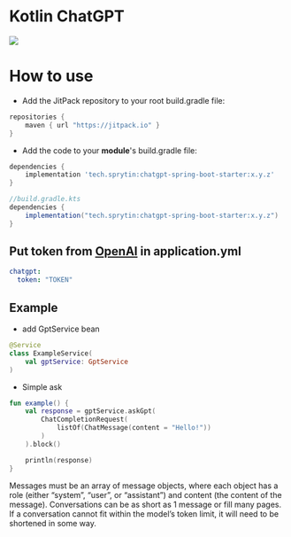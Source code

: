 # Kotlin ChatGPT
[![](https://jitpack.io/v/tech.sprytin/chatgpt-spring-boot-starter.svg)](https://jitpack.io/#tech.sprytin/chatgpt-spring-boot-starter)
# How to use
+ Add the JitPack repository to your root build.gradle file:
```gradle
repositories {
    maven { url "https://jitpack.io" }
}
```

+ Add the code to your **module**'s build.gradle file:

```gradle
dependencies {
    implementation 'tech.sprytin:chatgpt-spring-boot-starter:x.y.z'
}

//build.gradle.kts
dependencies {
    implementation("tech.sprytin:chatgpt-spring-boot-starter:x.y.z")
}
```

## Put token from [OpenAI](https://platform.openai.com/account/api-keys) in application.yml 
```yaml
chatgpt:
  token: "TOKEN"
```
## Example
+ add GptService bean  
```kotlin
@Service
class ExampleService(
    val gptService: GptService
) 
```

+ Simple ask
```kotlin
fun example() {
    val response = gptService.askGpt(
        ChatCompletionRequest(
            listOf(ChatMessage(content = "Hello!"))
        )
    ).block()

    println(response)
}
```
Messages must be an array of message objects, where each object has a role (either “system”, “user”, or “assistant”) and content (the content of the message). Conversations can be as short as 1 message or fill many pages.
If a conversation cannot fit within the model’s token limit, it will need to be shortened in some way.
